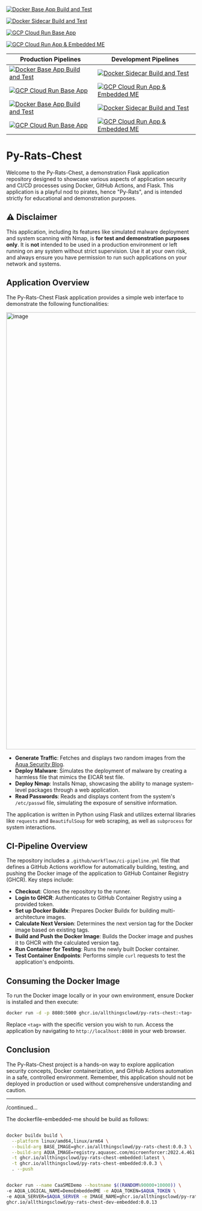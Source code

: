 [![Docker Base App Build and Test](https://github.com/allthingsclowd/py-rats-chest/actions/workflows/docker-base-app-pipeline.yml/badge.svg?branch=grazzer)](https://github.com/allthingsclowd/py-rats-chest/actions/workflows/docker-base-app-pipeline.yml)

[![Docker Sidecar Build and Test](https://github.com/allthingsclowd/py-rats-chest/actions/workflows/docker-sidecar-pipeline.yml/badge.svg?branch=grazzer)](https://github.com/allthingsclowd/py-rats-chest/actions/workflows/docker-sidecar-pipeline.yml)

[![GCP Cloud Run Base App](https://github.com/allthingsclowd/py-rats-chest/actions/workflows/gcp-cloud-run-base-app-pipeline.yml/badge.svg?branch=grazzer)](https://github.com/allthingsclowd/py-rats-chest/actions/workflows/gcp-cloud-run-base-app-pipeline.yml)

[![GCP Cloud Run App & Embedded ME](https://github.com/allthingsclowd/py-rats-chest/actions/workflows/gcp-cloud-run-base-app-eme-pipeline.yml/badge.svg?branch=grazzer)](https://github.com/allthingsclowd/py-rats-chest/actions/workflows/gcp-cloud-run-base-app-eme-pipeline.yml)



| Production Pipelines | Development Pipelines |
|----------------------|-----------------------|
| [![Docker Base App Build and Test](https://github.com/allthingsclowd/py-rats-chest/actions/workflows/docker-base-app-pipeline.yml/badge.svg?branch=grazzer)](https://github.com/allthingsclowd/py-rats-chest/actions/workflows/docker-base-app-pipeline.yml) | [![Docker Sidecar Build and Test](https://github.com/allthingsclowd/py-rats-chest/actions/workflows/docker-sidecar-pipeline.yml/badge.svg?branch=grazzer)](https://github.com/allthingsclowd/py-rats-chest/actions/workflows/docker-sidecar-pipeline.yml) |
| [![GCP Cloud Run Base App](https://github.com/allthingsclowd/py-rats-chest/actions/workflows/gcp-cloud-run-base-app-pipeline.yml/badge.svg?branch=grazzer)](https://github.com/allthingsclowd/py-rats-chest/actions/workflows/gcp-cloud-run-base-app-pipeline.yml) | [![GCP Cloud Run App & Embedded ME](https://github.com/allthingsclowd/py-rats-chest/actions/workflows/gcp-cloud-run-base-app-eme-pipeline.yml/badge.svg?branch=grazzer)](https://github.com/allthingsclowd/py-rats-chest/actions/workflows/gcp-cloud-run-base-app-eme-pipeline.yml) |
| [![Docker Base App Build and Test](https://github.com/allthingsclowd/py-rats-chest/actions/workflows/docker-base-app-pipeline.yml/badge.svg?branch=grazzer)](https://github.com/allthingsclowd/py-rats-chest/actions/workflows/docker-base-app-pipeline.yml) | [![Docker Sidecar Build and Test](https://github.com/allthingsclowd/py-rats-chest/actions/workflows/docker-sidecar-pipeline.yml/badge.svg?branch=grazzer)](https://github.com/allthingsclowd/py-rats-chest/actions/workflows/docker-sidecar-pipeline.yml) |
| [![GCP Cloud Run Base App](https://github.com/allthingsclowd/py-rats-chest/actions/workflows/gcp-cloud-run-base-app-pipeline.yml/badge.svg?branch=grazzer)](https://github.com/allthingsclowd/py-rats-chest/actions/workflows/gcp-cloud-run-base-app-pipeline.yml) | [![GCP Cloud Run App & Embedded ME](https://github.com/allthingsclowd/py-rats-chest/actions/workflows/gcp-cloud-run-base-app-eme-pipeline.yml/badge.svg?branch=grazzer)](https://github.com/allthingsclowd/py-rats-chest/actions/workflows/gcp-cloud-run-base-app-eme-pipeline.yml) |






# Py-Rats-Chest

Welcome to the Py-Rats-Chest, a demonstration Flask application repository designed to showcase various aspects of application security and CI/CD processes using Docker, GitHub Actions, and Flask. This application is a playful nod to pirates, hence "Py-Rats", and is intended strictly for educational and demonstration purposes.

## ⚠️ Disclaimer

This application, including its features like simulated malware deployment and system scanning with Nmap, is **for test and demonstration purposes only**. It is **not** intended to be used in a production environment or left running on any system without strict supervision. Use it at your own risk, and always ensure you have permission to run such applications on your network and systems.

## Application Overview

The Py-Rats-Chest Flask application provides a simple web interface to demonstrate the following functionalities:

<img width="1159" alt="image" src="https://github.com/allthingsclowd/py-rats-chest/assets/9472095/e497bee5-ef23-4714-9f44-47288fa557a2">

- **Generate Traffic**: Fetches and displays two random images from the [Aqua Security Blog](https://blog.aquasec.com).
- **Deploy Malware**: Simulates the deployment of malware by creating a harmless file that mimics the EICAR test file.
- **Deploy Nmap**: Installs Nmap, showcasing the ability to manage system-level packages through a web application.
- **Read Passwords**: Reads and displays content from the system's `/etc/passwd` file, simulating the exposure of sensitive information.

The application is written in Python using Flask and utilizes external libraries like `requests` and `BeautifulSoup` for web scraping, as well as `subprocess` for system interactions.

## CI-Pipeline Overview

The repository includes a `.github/workflows/ci-pipeline.yml` file that defines a GitHub Actions workflow for automatically building, testing, and pushing the Docker image of the application to GitHub Container Registry (GHCR). Key steps include:

- **Checkout**: Clones the repository to the runner.
- **Login to GHCR**: Authenticates to GitHub Container Registry using a provided token.
- **Set up Docker Buildx**: Prepares Docker Buildx for building multi-architecture images.
- **Calculate Next Version**: Determines the next version tag for the Docker image based on existing tags.
- **Build and Push the Docker Image**: Builds the Docker image and pushes it to GHCR with the calculated version tag.
- **Run Container for Testing**: Runs the newly built Docker container.
- **Test Container Endpoints**: Performs simple `curl` requests to test the application's endpoints.

## Consuming the Docker Image

To run the Docker image locally or in your own environment, ensure Docker is installed and then execute:

```bash
docker run -d -p 8080:5000 ghcr.io/allthingsclowd/py-rats-chest:<tag>
```

Replace `<tag>` with the specific version you wish to run. Access the application by navigating to `http://localhost:8080` in your web browser.

## Conclusion

The Py-Rats-Chest project is a hands-on way to explore application security concepts, Docker containerization, and GitHub Actions automation in a safe, controlled environment. Remember, this application should not be deployed in production or used without comprehensive understanding and caution.

---
/continued...

The dockerfile-embedded-me should be build as follows:

``` bash

docker buildx build \
  --platform linux/amd64,linux/arm64 \
  --build-arg BASE_IMAGE=ghcr.io/allthingsclowd/py-rats-chest:0.0.3 \
  --build-arg AQUA_IMAGE=registry.aquasec.com/microenforcer:2022.4.461 \
  -t ghcr.io/allthingsclowd/py-rats-chest-embedded:latest \
  -t ghcr.io/allthingsclowd/py-rats-chest-embedded:0.0.3 \
  . --push


docker run --name CaaSMEDemo --hostname $((RANDOM%90000+10000)) \
-e AQUA_LOGICAL_NAME=DemoEmbeddedME -e AQUA_TOKEN=$AQUA_TOKEN \
-e AQUA_SERVER=$AQUA_SERVER -e IMAGE_NAME=ghcr.io/allthingsclowd/py-rats-chest-dev-embedded:0.0.13 -p 5000:5000 -p 8443:8443 -p 443:443 \
ghcr.io/allthingsclowd/py-rats-chest-dev-embedded:0.0.13


```
